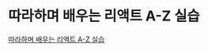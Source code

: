 # 따라하며 배우는 리액트 A-Z 실습
[따라하며 배우는 리액트 A-Z 실습](https://www.inflearn.com/course/%EB%94%B0%EB%9D%BC%ED%95%98%EB%8A%94-%EB%A6%AC%EC%95%A1%ED%8A%B8/dashboard)